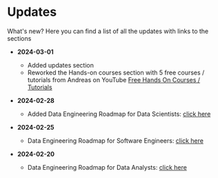 Updates
============

What's new? Here you can find a list of all the updates with links to the sections

- **2024-03-01**
  - Added updates section
  - Reworked the Hands-on courses section with 5 free courses / tutorials from Andreas on YouTube [Free Hands On Courses / Tutorials](sections/04-HandsOnCourse.md)


- **2024-02-28**
  - Added Data Engineering Roadmap for Data Scientists: [click here](sections/01-Introduction.md#roadmap-for-data-scientists)


- **2024-02-25**
  - Data Engineering Roadmap for Software Engineers: [click here](sections/01-Introduction.md#roadmap-for-software-engineers)


- **2024-02-20**
  - Data Engineering Roadmap for Data Analysts: [click here](sections/01-Introduction.md#roadmap-for-data-analysts)


<!---
| Date | Topic | Link
|------------------|
| 2024-02-28 | Added updates section - sdfs | [click here](sections/01-Introduction.md#roadmap-for-data-scientists)
| 2024-02-28 | Data Engineering Roadmap for Data Scientists | [click here](sections/01-Introduction.md#roadmap-for-data-scientists)
| 2024-02-25 | Data Engineering Roadmap for Software Engineers | [click here](sections/01-Introduction.md#roadmap-for-software-engineers)
| 2024-02-20 | Data Engineering Roadmap for Data Analysts | [click here](sections/01-Introduction.md#roadmap-for-data-analysts)
--->
